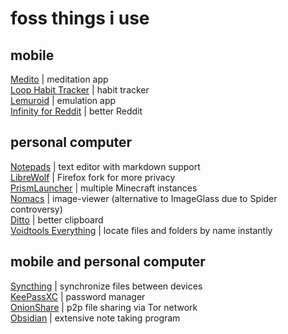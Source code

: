 # foss things i use

## mobile
[Medito](https://github.com/meditohq/medito-app) | meditation app  
[Loop Habit Tracker](https://github.com/iSoron/uhabits) | habit tracker  
[Lemuroid](https://github.com/Swordfish90/Lemuroid) | emulation app  
[Infinity for Reddit](https://github.com/Docile-Alligator/Infinity-For-Reddit) | better Reddit  

## personal computer
[Notepads](https://github.com/0x7c13/Notepads) | text editor with markdown support  
[LibreWolf](https://github.com/librewolf-community/source) | Firefox fork for more privacy  
[PrismLauncher](https://github.com/PrismLauncher/PrismLauncher) | multiple Minecraft instances  
[Nomacs](https://github.com/nomacs/nomacs) | image-viewer (alternative to ImageGlass due to Spider controversy)  
[Ditto](https://github.com/sabrogden/Ditto) | better clipboard  
[Voidtools Everything](https://www.voidtools.com/) | locate files and folders by name instantly  

## mobile and personal computer
[Syncthing](https://github.com/syncthing/syncthing) | synchronize files between devices  
[KeePassXC](https://github.com/keepassxreboot/keepassxc) | password manager  
[OnionShare](https://github.com/onionshare/onionshare) | p2p file sharing via Tor network  
[Obsidian](https://github.com/obsidianmd/obsidian-releases) | extensive note taking program  
